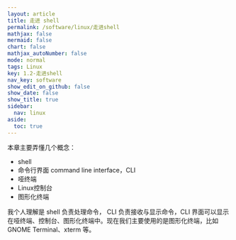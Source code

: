 ```yaml
---
layout: article
title: 走进 shell
permalink: /software/linux/走进shell
mathjax: false
mermaid: false
chart: false
mathjax_autoNumber: false
mode: normal
tags: Linux
key: 1.2-走进shell
nav_key: software
show_edit_on_github: false
show_date: false
show_title: true
sidebar:
  nav: linux
aside:
  toc: true
---
```


<!--more-->
<!-- more -->

本章主要弄懂几个概念：

* shell
* 命令行界面 command line interface，CLI
* 哑终端
* Linux控制台
* 图形化终端

我个人理解是 shell 负责处理命令， CLI 负责接收与显示命令，CLI 界面可以显示在哑终端、控制台、图形化终端中。现在我们主要使用的是图形化终端，比如 GNOME Terminal、xterm 等。